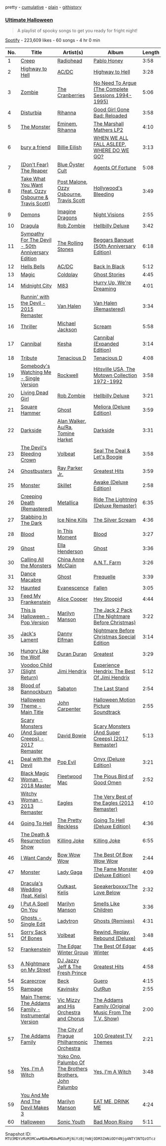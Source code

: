 pretty - [cumulative](/playlists/cumulative/37i9dQZF1DXarlH9zHuV0v.md) - [plain](/playlists/plain/37i9dQZF1DXarlH9zHuV0v) - [githistory](https://github.githistory.xyz/mackorone/spotify-playlist-archive/blob/main/playlists/plain/37i9dQZF1DXarlH9zHuV0v)

### [Ultimate Halloween](https://open.spotify.com/playlist/37i9dQZF1DXarlH9zHuV0v)

> A playlist of spooky songs to get you ready for fright night!

[Spotify](https://open.spotify.com/user/spotify) - 223,609 likes - 60 songs - 4 hr 0 min

| No. | Title | Artist(s) | Album | Length |
|---|---|---|---|---|
| 1 | [Creep](https://open.spotify.com/track/70LcF31zb1H0PyJoS1Sx1r) | [Radiohead](https://open.spotify.com/artist/4Z8W4fKeB5YxbusRsdQVPb) | [Pablo Honey](https://open.spotify.com/album/3gBVdu4a1MMJVMy6vwPEb8) | 3:58 |
| 2 | [Highway to Hell](https://open.spotify.com/track/2zYzyRzz6pRmhPzyfMEC8s) | [AC/DC](https://open.spotify.com/artist/711MCceyCBcFnzjGY4Q7Un) | [Highway to Hell](https://open.spotify.com/album/10v912xgTZbjAtYfyKWJCS) | 3:28 |
| 3 | [Zombie](https://open.spotify.com/track/7EZC6E7UjZe63f1jRmkWxt) | [The Cranberries](https://open.spotify.com/artist/7t0rwkOPGlDPEhaOcVtOt9) | [No Need To Argue \(The Complete Sessions 1994\-1995\)](https://open.spotify.com/album/1Bwo9JkbVwxGyvtQNMRK21) | 5:06 |
| 4 | [Disturbia](https://open.spotify.com/track/2VOomzT6VavJOGBeySqaMc) | [Rihanna](https://open.spotify.com/artist/5pKCCKE2ajJHZ9KAiaK11H) | [Good Girl Gone Bad: Reloaded](https://open.spotify.com/album/3JSWZWeTHF4HDGt5Eozdy7) | 3:58 |
| 5 | [The Monster](https://open.spotify.com/track/48RrDBpOSSl1aLVCalGl5C) | [Eminem](https://open.spotify.com/artist/7dGJo4pcD2V6oG8kP0tJRR), [Rihanna](https://open.spotify.com/artist/5pKCCKE2ajJHZ9KAiaK11H) | [The Marshall Mathers LP2](https://open.spotify.com/album/3vOgbDjgsZBAPwV2M3bNOj) | 4:10 |
| 6 | [bury a friend](https://open.spotify.com/track/4SSnFejRGlZikf02HLewEF) | [Billie Eilish](https://open.spotify.com/artist/6qqNVTkY8uBg9cP3Jd7DAH) | [WHEN WE ALL FALL ASLEEP, WHERE DO WE GO?](https://open.spotify.com/album/0S0KGZnfBGSIssfF54WSJh) | 3:13 |
| 7 | [\(Don't Fear\) The Reaper](https://open.spotify.com/track/5QTxFnGygVM4jFQiBovmRo) | [Blue Öyster Cult](https://open.spotify.com/artist/00tVTdpEhQQw1bqdu8RCx2) | [Agents Of Fortune](https://open.spotify.com/album/6C9WzlQANeoD0GW5B41YJt) | 5:08 |
| 8 | [Take What You Want \(feat\. Ozzy Osbourne & Travis Scott\)](https://open.spotify.com/track/7CZyCXKG6d5ALeq41sLzbw) | [Post Malone](https://open.spotify.com/artist/246dkjvS1zLTtiykXe5h60), [Ozzy Osbourne](https://open.spotify.com/artist/6ZLTlhejhndI4Rh53vYhrY), [Travis Scott](https://open.spotify.com/artist/0Y5tJX1MQlPlqiwlOH1tJY) | [Hollywood's Bleeding](https://open.spotify.com/album/4g1ZRSobMefqF6nelkgibi) | 3:49 |
| 9 | [Demons](https://open.spotify.com/track/3LlAyCYU26dvFZBDUIMb7a) | [Imagine Dragons](https://open.spotify.com/artist/53XhwfbYqKCa1cC15pYq2q) | [Night Visions](https://open.spotify.com/album/6htgf3qv7vGcsdxLCDxKp8) | 2:55 |
| 10 | [Dragula](https://open.spotify.com/track/6Nm8h73ycDG2saCnZV8poF) | [Rob Zombie](https://open.spotify.com/artist/3HVdAiMNjYrQIKlOGxoGh5) | [Hellbilly Deluxe](https://open.spotify.com/album/2B4lHoTCpWbxQPTZmCOjnH) | 3:42 |
| 11 | [Sympathy For The Devil \- 50th Anniversary Edition](https://open.spotify.com/track/1Ud6moTC0KyXMq1Oxfien0) | [The Rolling Stones](https://open.spotify.com/artist/22bE4uQ6baNwSHPVcDxLCe) | [Beggars Banquet \(50th Anniversary Edition\)](https://open.spotify.com/album/6OHri5qNxwCdVSdyCslspd) | 6:18 |
| 12 | [Hells Bells](https://open.spotify.com/track/69QHm3pustz01CJRwdo20z) | [AC/DC](https://open.spotify.com/artist/711MCceyCBcFnzjGY4Q7Un) | [Back In Black](https://open.spotify.com/album/6mUdeDZCsExyJLMdAfDuwh) | 5:12 |
| 13 | [Magic](https://open.spotify.com/track/23khhseCLQqVMCIT1WMAns) | [Coldplay](https://open.spotify.com/artist/4gzpq5DPGxSnKTe4SA8HAU) | [Ghost Stories](https://open.spotify.com/album/2G4AUqfwxcV1UdQjm2ouYr) | 4:45 |
| 14 | [Midnight City](https://open.spotify.com/track/1eyzqe2QqGZUmfcPZtrIyt) | [M83](https://open.spotify.com/artist/63MQldklfxkjYDoUE4Tppz) | [Hurry Up, We're Dreaming](https://open.spotify.com/album/6R0ynY7RF20ofs9GJR5TXR) | 4:01 |
| 15 | [Runnin' with the Devil \- 2015 Remaster](https://open.spotify.com/track/3KhF2YiNpJvGpfiCW45R6D) | [Van Halen](https://open.spotify.com/artist/2cnMpRsOVqtPMfq7YiFE6K) | [Van Halen \(Remastered\)](https://open.spotify.com/album/7DdEbYFPKTZ8KB4z6L4UnQ) | 3:34 |
| 16 | [Thriller](https://open.spotify.com/track/7azo4rpSUh8nXgtonC6Pkq) | [Michael Jackson](https://open.spotify.com/artist/3fMbdgg4jU18AjLCKBhRSm) | [Scream](https://open.spotify.com/album/2X8UOIkZQdcz2Hi5Ynt2uk) | 5:58 |
| 17 | [Cannibal](https://open.spotify.com/track/3JTMWdhcJPiegDSe7SvZS3) | [Kesha](https://open.spotify.com/artist/6LqNN22kT3074XbTVUrhzX) | [Cannibal \(Expanded Edition\)](https://open.spotify.com/album/0pGumY11G8OGH05ti6jh23) | 3:14 |
| 18 | [Tribute](https://open.spotify.com/track/6crBy2sODw2HS53xquM6us) | [Tenacious D](https://open.spotify.com/artist/1XpDYCrUJnvCo9Ez6yeMWh) | [Tenacious D](https://open.spotify.com/album/1AckkxSo39144vOBrJ1GkS) | 4:08 |
| 19 | [Somebody's Watching Me \- Single Version](https://open.spotify.com/track/6hci8n9UowepjRmCc6CKTv) | [Rockwell](https://open.spotify.com/artist/3xs0LEzcPXtgNfMNcHzLIP) | [Hitsville USA, The Motown Collection 1972\-1992](https://open.spotify.com/album/6nrCHETnE3ZWgwL0uYYWGP) | 3:58 |
| 20 | [Living Dead Girl](https://open.spotify.com/track/10V8XpuyMoEcSMfM79WDET) | [Rob Zombie](https://open.spotify.com/artist/3HVdAiMNjYrQIKlOGxoGh5) | [Hellbilly Deluxe](https://open.spotify.com/album/2B4lHoTCpWbxQPTZmCOjnH) | 3:21 |
| 21 | [Square Hammer](https://open.spotify.com/track/2XgTw2co6xv95TmKpMcL70) | [Ghost](https://open.spotify.com/artist/1Qp56T7n950O3EGMsSl81D) | [Meliora \(Deluxe Edition\)](https://open.spotify.com/album/3bChCUtpRC1NaCLYD4unbD) | 3:59 |
| 22 | [Darkside](https://open.spotify.com/track/1snWlbcbgQpJfknoI30DWG) | [Alan Walker](https://open.spotify.com/artist/7vk5e3vY1uw9plTHJAMwjN), [Au/Ra](https://open.spotify.com/artist/1eMmoIprPDWeFdB1FxU6ZV), [Tomine Harket](https://open.spotify.com/artist/6064pL9Hu3Wx2bwJMeOx6o) | [Darkside](https://open.spotify.com/album/64WDoAGyTcPlSIFAiSDsB0) | 3:31 |
| 23 | [The Devil's Bleeding Crown](https://open.spotify.com/track/79M3Eq1q61lkeQJ1OCVEdZ) | [Volbeat](https://open.spotify.com/artist/0L5fC7Ogm2YwgqVCRcF1bT) | [Seal The Deal & Let's Boogie](https://open.spotify.com/album/43UPS43heoPmecwkeQhAnI) | 3:58 |
| 24 | [Ghostbusters](https://open.spotify.com/track/569uHYIB0X324FZOBEhvit) | [Ray Parker Jr.](https://open.spotify.com/artist/0NyzfcGDZZ6GM25EBG9BYK) | [Greatest Hits](https://open.spotify.com/album/3TaGSuVqPFbNJSo7h4bxB6) | 3:59 |
| 25 | [Monster](https://open.spotify.com/track/5XQNN3cHwYRzPv08CHuQNZ) | [Skillet](https://open.spotify.com/artist/49bzE5vRBRIota4qeHtQM8) | [Awake \(Deluxe Edition\)](https://open.spotify.com/album/7CQbXJGvM6XXcltghDSISW) | 2:58 |
| 26 | [Creeping Death \(Remastered\)](https://open.spotify.com/track/4q9QVIaLqjbcoqeCfM2zan) | [Metallica](https://open.spotify.com/artist/2ye2Wgw4gimLv2eAKyk1NB) | [Ride The Lightning \(Deluxe Remaster\)](https://open.spotify.com/album/2omIeSJEGQeKHPOpiXgfkr) | 6:35 |
| 27 | [Stabbing In The Dark](https://open.spotify.com/track/7H5q9RsWBDRrKq2qCdv2HG) | [Ice Nine Kills](https://open.spotify.com/artist/52qKfVcIV4GS8A8Vay2xtt) | [The Silver Scream](https://open.spotify.com/album/3DVjLNjzyZBVc8eZcJoulz) | 4:36 |
| 28 | [Blood](https://open.spotify.com/track/7qzNc93sUMR3vHt5WADmOa) | [In This Moment](https://open.spotify.com/artist/6tbLPxj1uQ6vsRQZI2YFCT) | [Blood](https://open.spotify.com/album/3u8UbYIIZkOtawXLDuu57l) | 3:27 |
| 29 | [Ghost](https://open.spotify.com/track/2FiceoWDJ67rrmb5tGBpgE) | [Ella Henderson](https://open.spotify.com/artist/7nDsS0l5ZAzMedVRKPP8F1) | [Ghost](https://open.spotify.com/album/6MAEuDumUgxsWaEWA6lddg) | 3:36 |
| 30 | [Calling All the Monsters](https://open.spotify.com/track/0QTUoI90fBFdKkd4h8fsOu) | [China Anne McClain](https://open.spotify.com/artist/6SvFyXN6qzhw95Bj4HoevV) | [A.N.T\. Farm](https://open.spotify.com/album/2cVKRV3zYpcaU8Cz8sroUA) | 3:26 |
| 31 | [Dance Macabre](https://open.spotify.com/track/1E2WTcYLP1dFe1tiGDwRmT) | [Ghost](https://open.spotify.com/artist/1Qp56T7n950O3EGMsSl81D) | [Prequelle](https://open.spotify.com/album/1KMfjy6MmPorahRjxhTnxm) | 3:39 |
| 32 | [Haunted](https://open.spotify.com/track/6Z77oDcn6iI1MHFCBPjl24) | [Evanescence](https://open.spotify.com/artist/5nGIFgo0shDenQYSE0Sn7c) | [Fallen](https://open.spotify.com/album/02w1xMzzdF2OJxTeh1basm) | 3:05 |
| 33 | [Feed My Frankenstein](https://open.spotify.com/track/7LDTB4kVmrLCU5TqKjZnzm) | [Alice Cooper](https://open.spotify.com/artist/3EhbVgyfGd7HkpsagwL9GS) | [Hey Stoopid](https://open.spotify.com/album/0lhICEAy0rRGbhvWzlP0Ke) | 4:44 |
| 34 | [This is Halloween \- Pop Version](https://open.spotify.com/track/2KUL1Ix9grxAWvIAft9EWL) | [Marilyn Manson](https://open.spotify.com/artist/2VYQTNDsvvKN9wmU5W7xpj) | [The Jack 2 Pack \(The Nightmare Before Christmas\)](https://open.spotify.com/album/7xubspY1zmyTduYWnkGNxT) | 3:22 |
| 35 | [Jack's Lament](https://open.spotify.com/track/4VCexsNDyC2j8ZrY34RwV0) | [Danny Elfman](https://open.spotify.com/artist/5qBZETtyzfYnXOobDXbmcD) | [Nightmare Before Christmas Special Edition](https://open.spotify.com/album/32hXKuDkMnpQaOI67xQj86) | 3:14 |
| 36 | [Hungry Like the Wolf](https://open.spotify.com/track/2qeESyQyH7MRHCBotCQsNq) | [Duran Duran](https://open.spotify.com/artist/0lZoBs4Pzo7R89JM9lxwoT) | [Greatest](https://open.spotify.com/album/7xbWtTByfdMWFfxXmeFFl0) | 3:29 |
| 37 | [Voodoo Child \(Slight Return\)](https://open.spotify.com/track/6d3I7THB2bONUkxOo1DvmZ) | [Jimi Hendrix](https://open.spotify.com/artist/776Uo845nYHJpNaStv1Ds4) | [Experience Hendrix: The Best Of Jimi Hendrix](https://open.spotify.com/album/2vfiwvlxOBNBohRXfvlMtY) | 5:12 |
| 38 | [Blood of Bannockburn](https://open.spotify.com/track/34YTjOjyJOg8e0HyIHHKpw) | [Sabaton](https://open.spotify.com/artist/3o2dn2O0FCVsWDFSh8qxgG) | [The Last Stand](https://open.spotify.com/album/14OgR04PHXULz1svvsol8L) | 2:54 |
| 39 | [Halloween Theme \- Main Title](https://open.spotify.com/track/7swocJUCUWTCiRUAU9oerC) | [John Carpenter](https://open.spotify.com/artist/0hxQtmgWiPtEsDPeIuKxXq) | [Halloween Motion Picture Soundtrack](https://open.spotify.com/album/1eA3cq4WvDR4yVKChvZewP) | 2:55 |
| 40 | [Scary Monsters \(And Super Creeps\) \- 2017 Remaster](https://open.spotify.com/track/4mm9p1NTNBYnyA89jfss3Z) | [David Bowie](https://open.spotify.com/artist/0oSGxfWSnnOXhD2fKuz2Gy) | [Scary Monsters \(And Super Creeps\) \[2017 Remaster\]](https://open.spotify.com/album/5fxvWHvIDPIALfTfRiwyB0) | 5:13 |
| 41 | [Deal with the Devil](https://open.spotify.com/track/6aoCWGknNkO1GmDMih37TQ) | [Pop Evil](https://open.spotify.com/artist/1pRaG81GsVtaTBuVSpldt2) | [Onyx \(Deluxe Edition\)](https://open.spotify.com/album/6hOwvlbWvMxSg7qJgu31pb) | 3:21 |
| 42 | [Black Magic Woman \- 2018 Master](https://open.spotify.com/track/6y5eBHh57iYViDkK4Hn6R7) | [Fleetwood Mac](https://open.spotify.com/artist/08GQAI4eElDnROBrJRGE0X) | [The Pious Bird of Good Omen](https://open.spotify.com/album/2KOI69X6VG66offffHQvjg) | 2:52 |
| 43 | [Witchy Woman \- 2013 Remaster](https://open.spotify.com/track/1NSjV4Ji9MKtUQDXHAH4k0) | [Eagles](https://open.spotify.com/artist/0ECwFtbIWEVNwjlrfc6xoL) | [The Very Best of the Eagles \(2013 Remaster\)](https://open.spotify.com/album/5J0VCIp4TTsZBKOqWdbBSa) | 4:10 |
| 44 | [Going To Hell](https://open.spotify.com/track/1Lg55kAU7qG9y9IZ3jTaIG) | [The Pretty Reckless](https://open.spotify.com/artist/2R57sY41L9XvGPiIgHOaYq) | [Going To Hell \(Deluxe Edition\)](https://open.spotify.com/album/2PYeB2ZxvfvPsEpd951xP4) | 4:36 |
| 45 | [The Death & Resurrection Show](https://open.spotify.com/track/1YhZbKOU47hnRb2q8LOHKH) | [Killing Joke](https://open.spotify.com/artist/0Zy4ncr8h1jd7Nzr9946fD) | [Killing Joke](https://open.spotify.com/album/16MILExMR5RIvzTIII2YnH) | 6:55 |
| 46 | [I Want Candy](https://open.spotify.com/track/6J8IwGX3oHi7x9B57vmMMW) | [Bow Wow Wow](https://open.spotify.com/artist/52K4ArhA4OgMO7AsyEgqCT) | [The Best Of Bow Wow Wow](https://open.spotify.com/album/0CjR9Tn8bR68Iwg1UVnN1m) | 2:44 |
| 47 | [Monster](https://open.spotify.com/track/1K9jK8EHkgOTjLokIbIxPq) | [Lady Gaga](https://open.spotify.com/artist/1HY2Jd0NmPuamShAr6KMms) | [The Fame Monster \(Deluxe Edition\)](https://open.spotify.com/album/6DGZdMi124iOOih9GMlhN2) | 4:09 |
| 48 | [Dracula's Wedding \(feat\. Kelis\)](https://open.spotify.com/track/2EFHXO4zJRitZLpE1ztsWO) | [Outkast](https://open.spotify.com/artist/1G9G7WwrXka3Z1r7aIDjI7), [Kelis](https://open.spotify.com/artist/0IF46mUS8NXjgHabxk2MCM) | [Speakerboxxx/The Love Below](https://open.spotify.com/album/1UsmQ3bpJTyK6ygoOOjG1r) | 2:32 |
| 49 | [I Put A Spell On You](https://open.spotify.com/track/0F5qpNAXWKyvyrHbpn168z) | [Marilyn Manson](https://open.spotify.com/artist/2VYQTNDsvvKN9wmU5W7xpj) | [Smells Like Children](https://open.spotify.com/album/5XiQM9S9V3XL03xxmIMPeb) | 3:36 |
| 50 | [Ghosts \- Single Edit](https://open.spotify.com/track/5CwU6ek98q7Xqnvoq2ojht) | [Ladytron](https://open.spotify.com/artist/0ucLPotcQNI7AViFytdhBz) | [Ghosts \(Remixes\)](https://open.spotify.com/album/0hVxQVrEH3n2CmwGzntdFk) | 4:31 |
| 51 | [Sorry Sack Of Bones](https://open.spotify.com/track/4cA5B78Gch1RpHFAFbb2Gy) | [Volbeat](https://open.spotify.com/artist/0L5fC7Ogm2YwgqVCRcF1bT) | [Rewind, Replay, Rebound \(Deluxe\)](https://open.spotify.com/album/700dWAqcIsUkNJ1WN1XPT5) | 3:48 |
| 52 | [Frankenstein](https://open.spotify.com/track/4aK0vJsPXFsFdBUh8hPaDT) | [The Edgar Winter Group](https://open.spotify.com/artist/7j9PMegEgVN1fNp8NZXNCI) | [The Best Of Edgar Winter](https://open.spotify.com/album/6knWE50fnmU6X50X7QGfQY) | 4:45 |
| 53 | [A Nightmare on My Street](https://open.spotify.com/track/1ugkqjRKTAX3kExAR4QgQz) | [DJ Jazzy Jeff & The Fresh Prince](https://open.spotify.com/artist/1mG23iQeR29Ojhq89D5gbh) | [Greatest Hits](https://open.spotify.com/album/5XLCFog0qr2dw0877zzypG) | 4:58 |
| 54 | [Scarecrow](https://open.spotify.com/track/1GcdexGpXcR9dZhhRj5zAr) | [Beck](https://open.spotify.com/artist/3vbKDsSS70ZX9D2OcvbZmS) | [Guero](https://open.spotify.com/album/2EugWXUZjr78KJFqZavvZT) | 4:15 |
| 55 | [Rampage](https://open.spotify.com/track/6gRAOJYu1jQsNgMlrrudT9) | [Kavinsky](https://open.spotify.com/artist/0UF7XLthtbSF2Eur7559oV) | [OutRun](https://open.spotify.com/album/3euRfc09m6LRXwplFPYtqh) | 2:55 |
| 56 | [Main Theme: The Addams Family \- Instrumental Version](https://open.spotify.com/track/7M2t3mrwREenfKCvpRCed7) | [Vic Mizzy and His Orchestra and Chorus](https://open.spotify.com/artist/30Vw5pqdpoPBHNVeT5Eknv) | [The Addams Family \(Original Music From The T.V\. Show\)](https://open.spotify.com/album/3GPiacqnXD4MCCMWvSTT53) | 2:00 |
| 57 | [The Addams Family](https://open.spotify.com/track/4rzBn7FbXAel09UcinvyOA) | [The City of Prague Philharmonic Orchestra](https://open.spotify.com/artist/2oQJQUIpJFFnfKvHJA0xBu) | [100 Greatest TV Themes](https://open.spotify.com/album/0afkOxN5LzmMr3slmUhi6F) | 2:21 |
| 58 | [Yes, I'm A Witch](https://open.spotify.com/track/1ZEsbgte9LRHyOypNTitnP) | [Yoko Ono](https://open.spotify.com/artist/2s4tjL6W3qrblOe0raIzwJ), [Palumbo Of The Brothers Brothers](https://open.spotify.com/artist/51rPFkrSpx9TrlbKBnwK2b), [John Palumbo](https://open.spotify.com/artist/56m537t8BiQfTMEQ7gx7RM) | [Yes, I'm A Witch](https://open.spotify.com/album/749IRZj6CenDO9zLuqhiE7) | 3:48 |
| 59 | [You And Me And The Devil Makes 3](https://open.spotify.com/track/5Jy6qEhf3rDl1us388toad) | [Marilyn Manson](https://open.spotify.com/artist/2VYQTNDsvvKN9wmU5W7xpj) | [EAT ME, DRINK ME](https://open.spotify.com/album/2A49izrVW0wRLcst64owry) | 4:24 |
| 60 | [Halloween](https://open.spotify.com/track/3DN3nPW5VDyGa48ELeXPU0) | [Sonic Youth](https://open.spotify.com/artist/5UqTO8smerMvxHYA5xsXb6) | [Bad Moon Rising](https://open.spotify.com/album/5qZwFWvjfQF6uqrtMaCbO6) | 5:11 |

Snapshot ID: `MTU3MDYzMzM3MCwwMDAwMDAwMGUxMjNiYzBjYmNjODM3ZmNiODY4Njg4NTY3NTQzOTcz`
